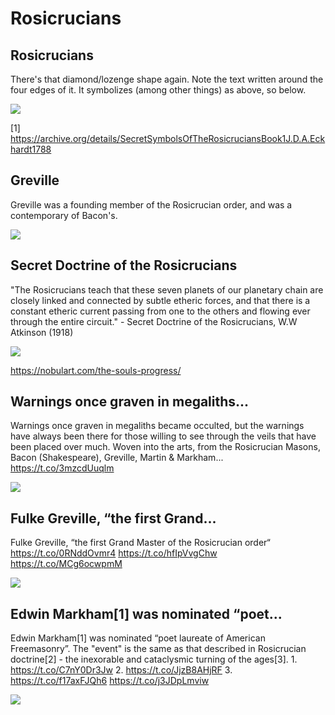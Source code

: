 # Rosicrucians

## Rosicrucians

There's that diamond/lozenge shape again. Note the text written around the four edges of it. It symbolizes (among other things) as above, so below.

![](img/rosicrucians.jpg)

[1] https://archive.org/details/SecretSymbolsOfTheRosicruciansBook1J.D.A.Eckhardt1788

## Greville

Greville was a founding member of the Rosicrucian order, and was a contemporary of Bacon's.

![](img/greville.jpg)

## Secret Doctrine of the Rosicrucians

"The Rosicrucians teach that these seven planets of our planetary chain are closely linked and connected by subtle etheric forces, and that there is a constant etheric current passing from one to the others and flowing ever through the entire circuit." - Secret Doctrine of the Rosicrucians, W.W Atkinson (1918)

![](img/atkinson.jpg)

https://nobulart.com/the-souls-progress/

## Warnings once graven in megaliths...

Warnings once graven in megaliths became occulted, but the warnings have always been there for those willing to see through the veils that have been placed over much. Woven into the arts, from the Rosicrucian Masons, Bacon (Shakespeare), Greville, Martin &amp; Markham... https://t.co/3mzcdUuqlm

![](img/1801760683505172694-GQEaxYQWgAAi5dg.jpg)

## Fulke Greville, “the first Grand...

Fulke Greville, “the first Grand Master of the Rosicrucian order“ https://t.co/0RNddOvmr4 https://t.co/hfIpVvgChw https://t.co/MCg6ocwpmM

![](img/1597676573007937536-FiwWKV6XEAAw0qr.jpg)

## Edwin Markham[1] was nominated “poet...

Edwin Markham[1] was nominated “poet laureate of American Freemasonry”. The "event" is the same as that described in Rosicrucian doctrine[2] - the inexorable and cataclysmic turning of the ages[3]. 1. https://t.co/C7nY0Dr3Jw 2. https://t.co/JjzB8AHjRF 3. https://t.co/f17axFJQh6 https://t.co/j3JDpLmviw

![](img/1597537589976002560-FiuXsLuXoAA_RBC.jpg)
